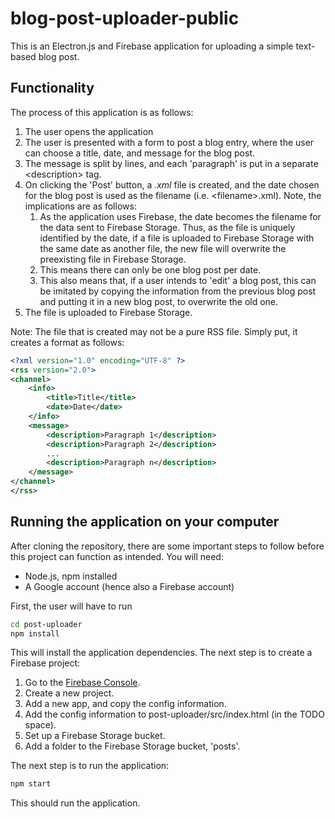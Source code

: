 # blog-post-uploader-public

This is an Electron.js and Firebase application for uploading a simple text-based blog post.

## Functionality

The process of this application is as follows:
1. The user opens the application
2. The user is presented with a form to post a blog entry, where the user can choose a title, date, and message for the blog post.
3. The message is split by lines, and each 'paragraph' is put in a separate \<description\> tag.
4. On clicking the 'Post' button, a *.xml* file is created, and the date chosen for the blog post is used as the filename \(i.e. \<filename\>.xml\). Note, the implications are as follows:
    1. As the application uses Firebase, the date becomes the filename for the data sent to Firebase Storage. Thus, as the file is uniquely identified by the date, if a file is uploaded to Firebase Storage with the same date as another file, the new file will overwrite the preexisting file in Firebase Storage.
    2. This means there can only be one blog post per date.
    3. This also means that, if a user intends to 'edit' a blog post, this can be imitated by copying the information from the previous blog post and putting it in a new blog post, to overwrite the old one.
5. The file is uploaded to Firebase Storage.

Note: The file that is created may not be a pure RSS file. Simply put, it creates a format as follows:
```xml
<?xml version="1.0" encoding="UTF-8" ?>
<rss version="2.0">
<channel>
    <info>
        <title>Title</title>
        <date>Date</date>
    </info>
    <message>
        <description>Paragraph 1</description>
        <description>Paragraph 2</description>
        ...
        <description>Paragraph n</description>
    </message>
</channel>
</rss>
```

## Running the application on your computer

After cloning the repository, there are some important steps to follow before this project can function as intended.
You will need:
- Node.js, npm installed
- A Google account (hence also a Firebase account)

First, the user will have to run
```sh
cd post-uploader
npm install
```
This will install the application dependencies.
The next step is to create a Firebase project:
1. Go to the [Firebase Console](https://console.firebase.google.com/).
2. Create a new project.
3. Add a new app, and copy the config information.
4. Add the config information to post-uploader/src/index.html (in the TODO space).
5. Set up a Firebase Storage bucket.
6. Add a folder to the Firebase Storage bucket, 'posts'.

The next step is to run the application:
```sh
npm start
```
This should run the application.
